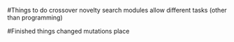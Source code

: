#Things to do
crossover
novelty search
modules
allow different tasks (other than programming)

#Finished things
changed mutations place
